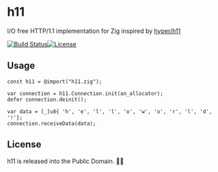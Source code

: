 # h11

I/O free HTTP/1.1 implementation for Zig inspired by [hyper/h11](https://github.com/python-hyper/h11)

[![Build Status](https://api.travis-ci.org/ducdetronquito/h11.svg?branch=master)](https://travis-ci.org/ducdetronquito/h11)[![License](https://img.shields.io/badge/license-public%20domain-ff69b4.svg)](https://github.com/ducdetronquito/h11#license)

## Usage

```zig
const h11 = @import("h11.zig");

var connection = h11.Connection.init(an_allocator);
defer connection.deinit();

var data = [_]u8{ 'h', 'e', 'l', 'l', 'o', 'w', 'o', 'r', 'l', 'd', '!'};
connection.receiveData(data);
```

## License

h11 is released into the Public Domain. 🎉🍻
